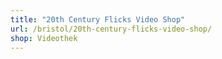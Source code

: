 ```yaml
---
title: "20th Century Flicks Video Shop"
url: /bristol/20th-century-flicks-video-shop/
shop: Videothek
---
```

